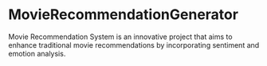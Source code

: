 # MovieRecommendationGenerator
Movie Recommendation System is an innovative project that aims to enhance traditional movie recommendations by incorporating sentiment and emotion analysis.
